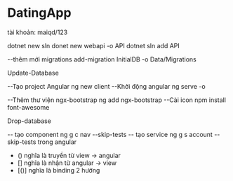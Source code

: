 # DatingApp
tài khoản: maiqd/123

dotnet new sln
donet new webapi -o API
dotnet sln add API

--thêm mới migrations
add-migration InitialDB -o Data/Migrations

Update-Database

--Tạo project Angular
ng new client
--Khởi động angular
ng serve -o

--Thêm thư viện ngx-bootstrap
ng add ngx-bootstrap 
--Cài icon
npm install font-awesome

Drop-database

-- tạo component
ng g c nav --skip-tests
-- tạo service
ng g s account --skip-tests
trong angular 
- () nghĩa là truyền từ view -> angular
- [] nghĩa là nhận từ angular -> view
- [()] nghĩa là binding 2 hướng